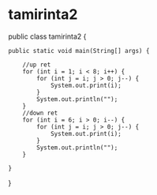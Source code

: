 # tamirinta2
public class tamirinta2 {

    public static void main(String[] args) {

        //up ret
        for (int i = 1; i < 8; i++) {
            for (int j = i; j > 0; j--) {
                System.out.print(i);
            }
            System.out.println("");
        }
        //down ret
        for (int i = 6; i > 0; i--) {
            for (int j = i; j > 0; j--) {
                System.out.print(i);
            }
            System.out.println("");
        }

    }
}

